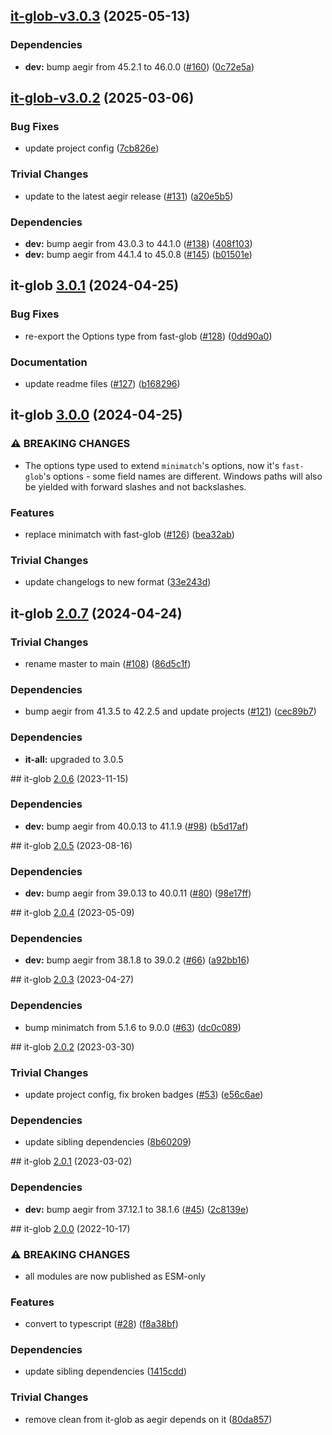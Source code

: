 ## [it-glob-v3.0.3](https://github.com/achingbrain/it/compare/it-glob-3.0.2...it-glob-3.0.3) (2025-05-13)

### Dependencies

* **dev:** bump aegir from 45.2.1 to 46.0.0 ([#160](https://github.com/achingbrain/it/issues/160)) ([0c72e5a](https://github.com/achingbrain/it/commit/0c72e5a14c16439d5d9db75a7a701b21ac6f7290))

## [it-glob-v3.0.2](https://github.com/achingbrain/it/compare/it-glob-3.0.1...it-glob-3.0.2) (2025-03-06)

### Bug Fixes

* update project config ([7cb826e](https://github.com/achingbrain/it/commit/7cb826ed356e8e43b7ffea51727096c2ce87fe21))

### Trivial Changes

* update to the latest aegir release ([#131](https://github.com/achingbrain/it/issues/131)) ([a20e5b5](https://github.com/achingbrain/it/commit/a20e5b54142fd5c7db19d360f5456a8c2747cc3e))

### Dependencies

* **dev:** bump aegir from 43.0.3 to 44.1.0 ([#138](https://github.com/achingbrain/it/issues/138)) ([408f103](https://github.com/achingbrain/it/commit/408f103d17646bc101ad0c4644236bb6b64abf30))
* **dev:** bump aegir from 44.1.4 to 45.0.8 ([#145](https://github.com/achingbrain/it/issues/145)) ([b01501e](https://github.com/achingbrain/it/commit/b01501e36e5085446f459dac95ea91f0304aca1a))

## it-glob [3.0.1](https://github.com/achingbrain/it/compare/it-glob-3.0.0...it-glob-3.0.1) (2024-04-25)


### Bug Fixes

* re-export the Options type from fast-glob ([#128](https://github.com/achingbrain/it/issues/128)) ([0dd90a0](https://github.com/achingbrain/it/commit/0dd90a09ab300a569d54a6a67804b580835a19fc))


### Documentation

* update readme files ([#127](https://github.com/achingbrain/it/issues/127)) ([b168296](https://github.com/achingbrain/it/commit/b168296357504d70ec4ec0486d6de166f8ee5446))

## it-glob [3.0.0](https://github.com/achingbrain/it/compare/it-glob-2.0.7...it-glob-3.0.0) (2024-04-25)


### ⚠ BREAKING CHANGES

* The options type used to extend `minimatch`'s options, now it's `fast-glob`'s options - some field names are different. Windows paths will also be yielded with forward slashes and not backslashes.

### Features

* replace minimatch with fast-glob ([#126](https://github.com/achingbrain/it/issues/126)) ([bea32ab](https://github.com/achingbrain/it/commit/bea32ab952a67d3af793fd63e12ef004694f798f))


### Trivial Changes

* update changelogs to new format ([33e243d](https://github.com/achingbrain/it/commit/33e243d6ce096de7fea1d9caf137175d2043ff31))

## it-glob [2.0.7](https://github.com/achingbrain/it/compare/it-glob-v2.0.6...it-glob-2.0.7) (2024-04-24)


### Trivial Changes

* rename master to main ([#108](https://github.com/achingbrain/it/issues/108)) ([86d5c1f](https://github.com/achingbrain/it/commit/86d5c1f2082c79a49ef1e75511abfa7e647fd7b9))


### Dependencies

* bump aegir from 41.3.5 to 42.2.5 and update projects ([#121](https://github.com/achingbrain/it/issues/121)) ([cec89b7](https://github.com/achingbrain/it/commit/cec89b7c790bea695b053e3b6b3c255655def1cd))



### Dependencies

* **it-all:** upgraded to 3.0.5

## it-glob [2.0.6](https://github.com/achingbrain/it/compare/it-glob-v2.0.5...it-glob-v2.0.6) (2023-11-15)


### Dependencies

* **dev:** bump aegir from 40.0.13 to 41.1.9 ([#98](https://github.com/achingbrain/it/issues/98)) ([b5d17af](https://github.com/achingbrain/it/commit/b5d17af750dfa2191423dcf06f37b06e5a866ec8))

## it-glob [2.0.5](https://github.com/achingbrain/it/compare/it-glob-v2.0.4...it-glob-v2.0.5) (2023-08-16)


### Dependencies

* **dev:** bump aegir from 39.0.13 to 40.0.11 ([#80](https://github.com/achingbrain/it/issues/80)) ([98e17ff](https://github.com/achingbrain/it/commit/98e17ff5f108fce177d98a56c201533a415623e4))

## it-glob [2.0.4](https://github.com/achingbrain/it/compare/it-glob-v2.0.3...it-glob-v2.0.4) (2023-05-09)


### Dependencies

* **dev:** bump aegir from 38.1.8 to 39.0.2 ([#66](https://github.com/achingbrain/it/issues/66)) ([a92bb16](https://github.com/achingbrain/it/commit/a92bb1690e8d584292e37c878d40f437036721a7))

## it-glob [2.0.3](https://github.com/achingbrain/it/compare/it-glob-v2.0.2...it-glob-v2.0.3) (2023-04-27)


### Dependencies

* bump minimatch from 5.1.6 to 9.0.0 ([#63](https://github.com/achingbrain/it/issues/63)) ([dc0c089](https://github.com/achingbrain/it/commit/dc0c089de3d238d72ce44fcbaff328238a27beaa))

## it-glob [2.0.2](https://github.com/achingbrain/it/compare/it-glob-v2.0.1...it-glob-v2.0.2) (2023-03-30)


### Trivial Changes

* update project config, fix broken badges ([#53](https://github.com/achingbrain/it/issues/53)) ([e56c6ae](https://github.com/achingbrain/it/commit/e56c6ae9a0a766b5eab77040e92b2e034ce52d2e))


### Dependencies

* update sibling dependencies ([8b60209](https://github.com/achingbrain/it/commit/8b60209d429e282f8d5e5218ee2019ae7153585b))

## it-glob [2.0.1](https://github.com/achingbrain/it/compare/it-glob-v2.0.0...it-glob-v2.0.1) (2023-03-02)


### Dependencies

* **dev:** bump aegir from 37.12.1 to 38.1.6 ([#45](https://github.com/achingbrain/it/issues/45)) ([2c8139e](https://github.com/achingbrain/it/commit/2c8139ef060efa72c386aa3863e6c575f6f199e5))

## it-glob [2.0.0](https://github.com/achingbrain/it/compare/it-glob-v1.0.2...it-glob-v2.0.0) (2022-10-17)


### ⚠ BREAKING CHANGES

* all modules are now published as ESM-only

### Features

* convert to typescript ([#28](https://github.com/achingbrain/it/issues/28)) ([f8a38bf](https://github.com/achingbrain/it/commit/f8a38bfb1b902e8101f1077eb33c3cea49819464))


### Dependencies

* update sibling dependencies ([1415cdd](https://github.com/achingbrain/it/commit/1415cdd019f32c08b1024e60bf3816619e361938))


### Trivial Changes

* remove clean from it-glob as aegir depends on it ([80da857](https://github.com/achingbrain/it/commit/80da857e2badaf7f4014c96853bcb2a7830e6032))

